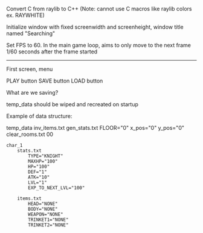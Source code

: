Convert C from raylib to C++
(Note: cannot use C macros like raylib colors ex. RAYWHITE)

Initialize window with fixed screenwidth and screenheight, window title named "Searching"

Set FPS to 60. In the main game loop, aims to only move to the next frame 1/60 seconds after the frame started 

---

First screen, menu 

PLAY button
SAVE button
LOAD button


What are we saving?

temp_data should be wiped and recreated on startup

Example of data structure:

temp_data
    inv_items.txt
    gen_stats.txt
        FLOOR="0"
        x_pos="0"
        y_pos="0"
    clear_rooms.txt
        00
    

    char_1
        stats.txt
            TYPE="KNIGHT"
            MAXHP="100"
            HP="100"
            DEF="1"
            ATK="10"
            LVL="1"
            EXP_TO_NEXT_LVL="100"

        items.txt
            HEAD="NONE"
            BODY="NONE"
            WEAPON="NONE"
            TRINKET1="NONE"
            TRINKET2="NONE"






